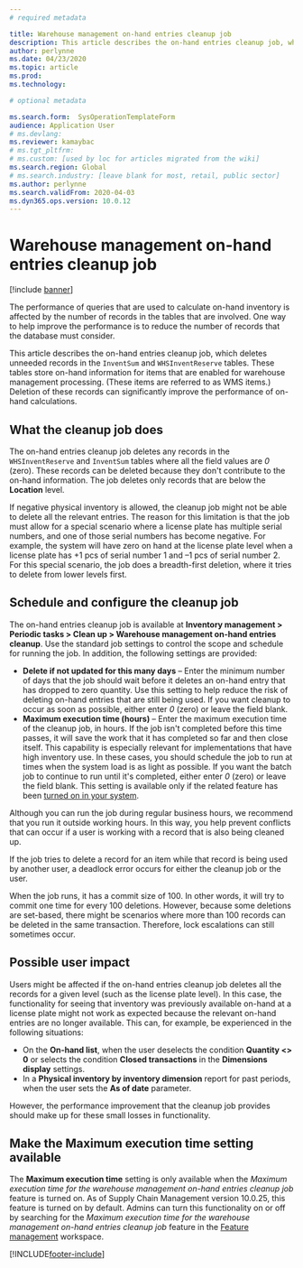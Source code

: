 ```yaml
---
# required metadata

title: Warehouse management on-hand entries cleanup job
description: This article describes the on-hand entries cleanup job, which helps improve system performance by identifying and deleting related but unneeded records.
author: perlynne
ms.date: 04/23/2020
ms.topic: article
ms.prod: 
ms.technology: 

# optional metadata

ms.search.form:  SysOperationTemplateForm
audience: Application User
# ms.devlang: 
ms.reviewer: kamaybac
# ms.tgt_pltfrm: 
# ms.custom: [used by loc for articles migrated from the wiki]
ms.search.region: Global
# ms.search.industry: [leave blank for most, retail, public sector]
ms.author: perlynne
ms.search.validFrom: 2020-04-03
ms.dyn365.ops.version: 10.0.12
---
```


# Warehouse management on-hand entries cleanup job

[!include [banner](../includes/banner.md)]

The performance of queries that are used to calculate on-hand inventory is affected by the number of records in the tables that are involved. One way to help improve the performance is to reduce the number of records that the database must consider.

This article describes the on-hand entries cleanup job, which deletes unneeded records in the `InventSum` and `WHSInventReserve` tables. These tables store on-hand information for items that are enabled for warehouse management processing. (These items are referred to as WMS items.) Deletion of these records can significantly improve the performance of on-hand calculations.

## What the cleanup job does

The on-hand entries cleanup job deletes any records in the `WHSInventReserve` and `InventSum` tables where all the field values are *0* (zero). These records can be deleted because they don't contribute to the on-hand information. The job deletes only records that are below the **Location** level.

If negative physical inventory is allowed, the cleanup job might not be able to delete all the relevant entries. The reason for this limitation is that the job must allow for a special scenario where a license plate has multiple serial numbers, and one of those serial numbers has become negative. For example, the system will have zero on hand at the license plate level when a license plate has +1 pcs of serial number 1 and –1 pcs of serial number 2. For this special scenario, the job does a breadth-first deletion, where it tries to delete from lower levels first.

## Schedule and configure the cleanup job

The on-hand entries cleanup job is available at **Inventory management \> Periodic tasks \> Clean up \> Warehouse management on-hand entries cleanup**. Use the standard job settings to control the scope and schedule for running the job. In addition, the following settings are provided:

- **Delete if not updated for this many days** – Enter the minimum number of days that the job should wait before it deletes an on-hand entry that has dropped to zero quantity. Use this setting to help reduce the risk of deleting on-hand entries that are still being used. If you want cleanup to occur as soon as possible, either enter *0* (zero) or leave the field blank.
- **Maximum execution time (hours)** – Enter the maximum execution time of the cleanup job, in hours. If the job isn't completed before this time passes, it will save the work that it has completed so far and then close itself. This capability is especially relevant for implementations that have high inventory use. In these cases, you should schedule the job to run at times when the system load is as light as possible. If you want the batch job to continue to run until it's completed, either enter *0* (zero) or leave the field blank. This setting is available only if the related feature has been [turned on in your system](#max-execution-time).

Although you can run the job during regular business hours, we recommend that you run it outside working hours. In this way, you help prevent conflicts that can occur if a user is working with a record that is also being cleaned up.

If the job tries to delete a record for an item while that record is being used by another user, a deadlock error occurs for either the cleanup job or the user.

When the job runs, it has a commit size of 100. In other words, it will try to commit one time for every 100 deletions. However, because some deletions are set-based, there might be scenarios where more than 100 records can be deleted in the same transaction. Therefore, lock escalations can still sometimes occur.

## Possible user impact

Users might be affected if the on-hand entries cleanup job deletes all the records for a given level (such as the license plate level). In this case, the functionality for seeing that inventory was previously available on-hand at a license plate might not work as expected because the relevant on-hand entries are no longer available. This can, for example, be experienced in the following situations:

- On the **On-hand list**, when the user deselects the condition **Quantity \<\> 0** or selects the condition **Closed transactions** in the **Dimensions display** settings.
- In a **Physical inventory by inventory dimension** report for past periods, when the user sets the **As of date** parameter.

However, the performance improvement that the cleanup job provides should make up for these small losses in functionality.

## <a name="max-execution-time"></a>Make the Maximum execution time setting available

The **Maximum execution time** setting is only available when the *Maximum execution time for the warehouse management on-hand entries cleanup job* feature is turned on. As of Supply Chain Management version 10.0.25, this feature is turned on by default. Admins can turn this functionality on or off by searching for the *Maximum execution time for the warehouse management on-hand entries cleanup job* feature in the [Feature management](../../fin-ops-core/fin-ops/get-started/feature-management/feature-management-overview.md) workspace.


[!INCLUDE[footer-include](../../includes/footer-banner.md)]